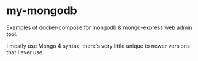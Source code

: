 # my-mongodb

Examples of docker-compose for mongodb & mongo-express web admin tool.

I mostly use Mongo 4 syntax, there's very little unique to newer versions that I ever use.
